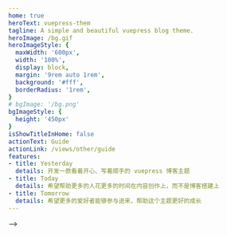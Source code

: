 ```yaml
---
home: true
heroText: vuepress-them
tagline: A simple and beautiful vuepress blog theme.
heroImage: /bg.gif
heroImageStyle: {
  maxWidth: '600px',
  width: '100%',
  display: block,
  margin: '9rem auto 1rem',
  background: '#fff',
  borderRadius: '1rem',
}
# bgImage: '/bg.png'
bgImageStyle: {
  height: '450px'
}
isShowTitleInHome: false
actionText: Guide
actionLink: /views/other/guide
features:
- title: Yesterday
  details: 开发一款看着开心、写着顺手的 vuepress 博客主题
- title: Today
  details: 希望帮助更多的人花更多的时间在内容创作上，而不是博客搭建上
- title: Tomorrow
  details: 希望更多的爱好者能够参与进来，帮助这个主题更好的成长
---
```

<script src="./click.js"></script>  -->